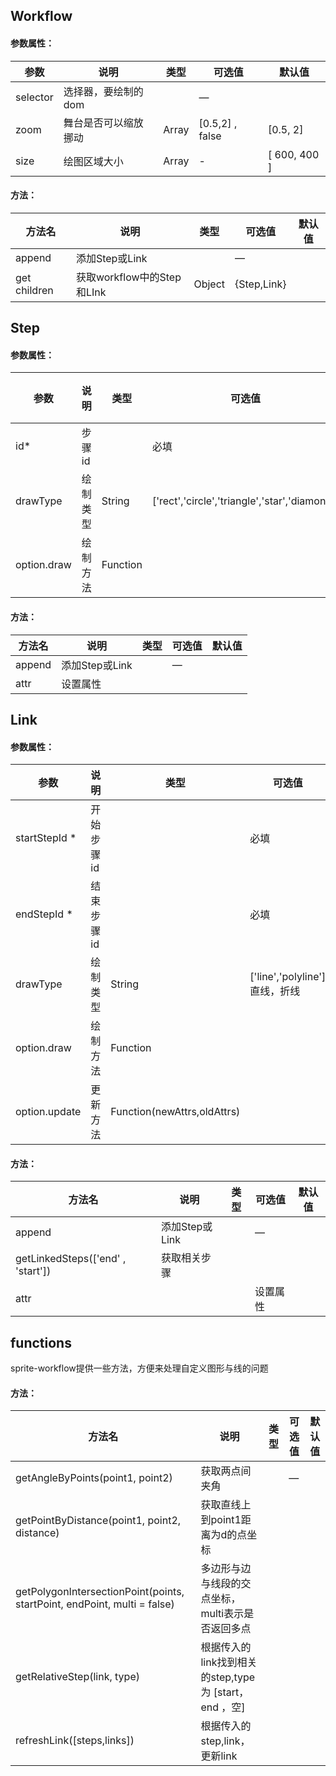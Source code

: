 ## Workflow

#### 参数属性：
| 参数     | 说明                 | 类型  | 可选值          | 默认值       |
| -------- | -------------------- | ----- | --------------- | ------------ |
| selector | 选择器，要绘制的dom  |       | —              |              |
| zoom     | 舞台是否可以缩放挪动 | Array | [0.5,2] , false | [0.5, 2]     |
| size     | 绘图区域大小         | Array | -               | [ 600, 400 ] |


#### 方法：
| 方法名       | 说明                       | 类型   | 可选值      | 默认值 |
| ------------ | -------------------------- | ------ | ----------- | ------ |
| append       | 添加Step或Link             |        | —          |        |
| get children | 获取workflow中的Step和LInk | Object | {Step,Link} |        |

## Step

#### 参数属性：
| 参数        | 说明     | 类型     | 可选值                                        | 默认值 |
| ----------- | -------- | -------- | --------------------------------------------- | ------ |
| id*         | 步骤id   |          | 必填                                          |        |
| drawType    | 绘制类型 | String   | ['rect','circle','triangle','star','diamond'] | rect   |
| option.draw | 绘制方法 | Function |                                               |        |


#### 方法：
| 方法名 | 说明           | 类型 | 可选值 | 默认值 |
| ------ | -------------- | ---- | ------ | ------ |
| append | 添加Step或Link |      | —     |        |
| attr   | 设置属性       |      |        |        |


## Link

#### 参数属性：
| 参数          | 说明       | 类型                        | 可选值                         | 默认值 |
| ------------- | ---------- | --------------------------- | ------------------------------ | ------ |
| startStepId * | 开始步骤id |                             | 必填                           |        |
| endStepId *   | 结束步骤id |                             | 必填                           |        |
| drawType      | 绘制类型   | String                      | ['line','polyline'] 直线，折线 | 'line' |
| option.draw   | 绘制方法   | Function                    |                                |        |
| option.update | 更新方法   | Function(newAttrs,oldAttrs) |                                |        |



#### 方法：
| 方法名                            | 说明           | 类型 | 可选值   | 默认值 |
| --------------------------------- | -------------- | ---- | -------- | ------ |
| append                            | 添加Step或Link |      | —       |        |
| getLinkedSteps(['end' , 'start']) | 获取相关步骤   |      |          |        |
| attr                              |                |      | 设置属性 |        |  |  |


## functions
sprite-workflow提供一些方法，方便来处理自定义图形与线的问题

#### 方法：
| 方法名                                                                   | 说明                                                  | 类型 | 可选值 | 默认值 |
| ------------------------------------------------------------------------ | ----------------------------------------------------- | ---- | ------ | ------ |
| getAngleByPoints(point1, point2)                                         | 获取两点间夹角                                        |      | —     |        |
| getPointByDistance(point1, point2, distance)                             | 获取直线上到point1距离为d的点坐标                     |      |        |        |
| getPolygonIntersectionPoint(points, startPoint, endPoint, multi = false) | 多边形与边与线段的交点坐标，multi表示是否返回多点     |
| getRelativeStep(link, type)                                              | 根据传入的link找到相关的step,type为 [start，end ，空] |
| refreshLink([steps,links])                                               | 根据传入的 step,link，更新link                        |
